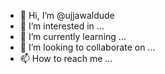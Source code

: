 - 👋 Hi, I’m @ujjawaldude
- 👀 I’m interested in ...
- 🌱 I’m currently learning ...
- 💞️ I’m looking to collaborate on ...
- 📫 How to reach me ...

<!---
ujjawaldude/ujjawaldude is a ✨ special ✨ repository because its `README.md` (this file) appears on your GitHub profile.
You can click the Preview link to take a look at your changes.
--->

